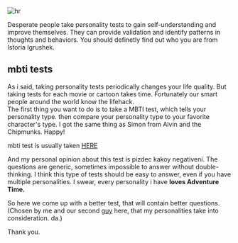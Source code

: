 ![hr](https://user-images.githubusercontent.com/25614707/215809104-0b6d8e70-9902-4e51-ad20-1672bb73bf51.png)

Desperate people take personality tests to gain self-understanding and improve themselves. They can provide validation and identify patterns in thoughts and behaviors. You should definetly find out who you are from Istoria Igrushek.

## mbti tests
As i said, taking personality tests periodically changes your life quality. But taking tests for each movie or cartoon takes time. Fortunately our smart people around the world know the lifehack. </br>
The first thing you want to do is to take a MBTI test, which tells your personality type. then compare your personality type to  your favorite character's type. I got the same thing as Simon from Alvin and the Chipmunks. Happy!

mbti test is usually taken [HERE](https://www.16personalities.com/free-personality-test) 

And my personal opinion about this test is pizdec kakoy negativeni. The questions are generic, sometimes impossible to answer without double-thinking. I think this type of tests should be easy to answer, even if you have multiple personalities. I swear, every personality i have **loves Adventure Time.** 

So here we come up with a better test, that will contain better questions. (Chosen by me and our second [guy](https://github.com/antaranyan/) here, that my personalities take into consideration. da.)

Thank you.
